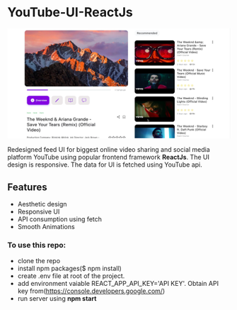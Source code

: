# YouTube-UI-ReactJs
![Screenshot](https://github.com/AnshulRaghav/YouTube-UI/blob/master/Desktop%20UI.png)

Redesigned feed UI for biggest online video sharing and social media platform YouTube using popular frontend framework <b>ReactJs</b>.
The UI design is responsive.
The data for UI is fetched using YouTube api.

## Features
- Aesthetic design
- Responsive UI
- API consumption using fetch
- Smooth Animations

### To use this repo:
- clone the repo
- install npm packages($ npm install)
- create .env file at root of the project.
- add environment vaiable REACT_APP_API_KEY='API KEY'. Obtain API key from(https://console.developers.google.com/)
- run server using <b>npm start</b>
